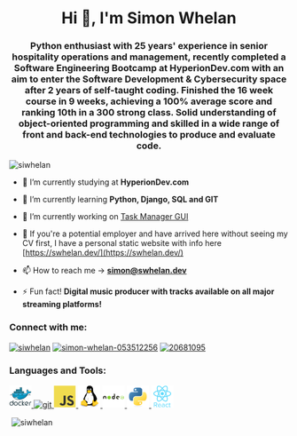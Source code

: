 
<h1 align="center">Hi 👋, I'm Simon Whelan</h1>

<h3 align="center">Python enthusiast with 25 years' experience in senior hospitality operations and management, recently completed a Software Engineering Bootcamp at HyperionDev.com with an aim to enter the Software Development & Cybersecurity space after 2 years of self-taught coding. Finished the 16 week course in 9 weeks, achieving a 100% average score and ranking 10th in a 300 strong class. Solid understanding of object-oriented programming and skilled in a wide range of front and back-end technologies to produce and evaluate code.</h3>


<p align="left"> <img src="https://komarev.com/ghpvc/?username=siwhelan&label=Profile%20views&color=0e75b6&style=flat" alt="siwhelan" /> </p>

- 🔭 I’m currently studying at **HyperionDev.com**

- 🌱 I’m currently learning **Python, Django, SQL and GIT**

- 🔭 I’m currently working on [Task Manager GUI](https://dev.to/siwhelan/task-manager-47jh)

- 📄 If you're a potential employer and have arrived here without seeing my CV first, I have a personal static website with info here [https://swhelan.dev/](https://swhelan.dev/)

- 📫 How to reach me -> **simon@swhelan.dev**

- ⚡ Fun fact! **Digital music producer with tracks available on all major streaming platforms!**


<h3 align="left">Connect with me:</h3>
<p align="left">
<a href="https://twitter.com/siwhelan" target="blank"><img align="center" src="https://raw.githubusercontent.com/rahuldkjain/github-profile-readme-generator/master/src/images/icons/Social/twitter.svg" alt="siwhelan" height="30" width="40" /></a>
<a href="https://linkedin.com/in/simon-whelan-053512256" target="blank"><img align="center" src="https://raw.githubusercontent.com/rahuldkjain/github-profile-readme-generator/master/src/images/icons/Social/linked-in-alt.svg" alt="simon-whelan-053512256" height="30" width="40" /></a>
<a href="https://stackoverflow.com/users/20681095" target="blank"><img align="center" src="https://raw.githubusercontent.com/rahuldkjain/github-profile-readme-generator/master/src/images/icons/Social/stack-overflow.svg" alt="20681095" height="30" width="40" /></a>
</p>


<h3 align="left">Languages and Tools:</h3>
<p align="left"> <a href="https://www.docker.com/" target="_blank" rel="noreferrer"> <img src="https://raw.githubusercontent.com/devicons/devicon/master/icons/docker/docker-original-wordmark.svg" alt="docker" width="40" height="40"/> </a> <a href="https://git-scm.com/" target="_blank" rel="noreferrer"> <img src="https://www.vectorlogo.zone/logos/git-scm/git-scm-icon.svg" alt="git" width="40" height="40"/> </a> <a href="https://developer.mozilla.org/en-US/docs/Web/JavaScript" target="_blank" rel="noreferrer"> <img src="https://raw.githubusercontent.com/devicons/devicon/master/icons/javascript/javascript-original.svg" alt="javascript" width="40" height="40"/> </a> <a href="https://www.linux.org/" target="_blank" rel="noreferrer"> <img src="https://raw.githubusercontent.com/devicons/devicon/master/icons/linux/linux-original.svg" alt="linux" width="40" height="40"/> </a> <a href="https://nodejs.org" target="_blank" rel="noreferrer"> <img src="https://raw.githubusercontent.com/devicons/devicon/master/icons/nodejs/nodejs-original-wordmark.svg" alt="nodejs" width="40" height="40"/> </a> <a href="https://www.python.org" target="_blank" rel="noreferrer"> <img src="https://raw.githubusercontent.com/devicons/devicon/master/icons/python/python-original.svg" alt="python" width="40" height="40"/> </a> <a href="https://reactjs.org/" target="_blank" rel="noreferrer"> <img src="https://raw.githubusercontent.com/devicons/devicon/master/icons/react/react-original-wordmark.svg" alt="react" width="40" height="40"/> </a> </p>


<p>&nbsp;<img align="center" src="https://github-readme-stats.vercel.app/api?username=siwhelan&show_icons=true&locale=en" alt="siwhelan" /></p>

